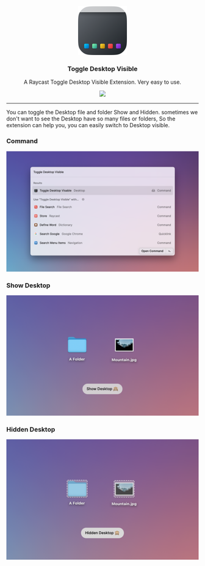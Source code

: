 <p align="center">
   <img src="./metadata/logo.png" width="128">
</p>
<h3 align="center"> 
   <strong style="">Toggle Desktop Visible</strong>
   <br>
</h3>
<p align="center">
  <span>
    A Raycast Toggle Desktop Visible Extension. Very easy to use.
  </span>
</p>

<p align="center">
   <a title="Install Toggle Desktop Visibility Raycast Extension" href="https://www.raycast.com/Haojen/toggle-desktop-visibility#install">
       <img height="64" style="height: 64px" src="https://assets.raycast.com/Haojen/toggle-desktop-visibility/install_button@2x.png">
   </a>      
</p>

---

You can toggle the Desktop file and folder Show and Hidden. sometimes we don't want to see the Desktop have so many files or folders,
So the extension can help you, you can easily switch to Desktop visible.

### Command
<img src="./metadata/Screenshot-cmd.png">

### Show Desktop

<img src="./metadata/Screenshot-shown.png">

### Hidden Desktop

<img src="./metadata/Screenshot-hidden.png">

